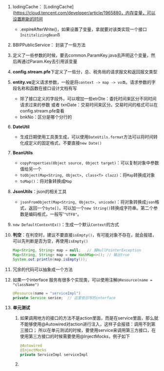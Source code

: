 1. lodingCache： [LodingCache](https://cloud.tencent.com/developer/article/1965880，内存变量，可以设置刷新的时间

   - .expireAfterWrite()，如果设置了变量，拿就要对该类实现一个接口`InititalizingBean`ß

2. BBIPPublicService： 封装了一些方法

3. 定义了一些参数的时候，要去common.ParamKey.java去声明这个变量，然后再通过Param.Key去引用该变量

4. **config.stream.pfe**下定义了一些分，总、税务局的请求报文和返回报文类型

5. **entity.vo**定义请求参数，一般是将`context -> map -> vo类`。请求参数的字段名称和函数在接口设计文档有写

   - 除了接口定义的字段外，可以增加一些etrDte：委托时间来区分不同时间请求过来的参数 或者 txnDate：交易时间来区分。交易时间的格式可以在config.stream.pfe查看
   - bnkNo：区分是哪个分行的

6. **DateUtil**

   - 生成日期使用工具类生成，可以使用`DateUtils.format`方法可以将时间转化成定义的固定格式，不要直接`new Date()`

7. **BeanUtils**

   - `copyProperties(Object source, Object target)`：可以复制对象中参数值给另一个
   - `toObject(Map<String, Object>, class<T> clazz)`：将`Map`转换成对象
   - `toMap()`：将对象转换成`Map`

8. **JsonUtils**：json的相关工具

   - `jsonFromObject(Map<String, Object>, unicode)`：将对象转换成`json`格式，返回一个`byte[]`，可以加一个`new String()`转换成字符串。第二个参数是编码格式，一般写'`"UTF8"`。

9. `new DefaultContextEx()`：生成一个默认`Context`的方式

10. **判空**：在判空时，建议不要直接`isEmpty()`，有可能对象不存在，就会报错，可以先判断是否为空，再使用`isEmpty()`

    ```java
    Map<String, String> map = null;   // 报NullPointerException
    Map<String, String> map = new HashMap<>(); // 输出true
    System.out.println(map.isEmpty());  
    ```

11. 冗余的代码可以抽象成一个方法

12. 如果一个interface 服务有很多个实现类，可以使用注解`@Resource(name = "className")`

    ```java
    @Resource(name = "serviceImpl")
    private Service serice;  // 这里依旧写的interface
    ```

13. **单元测试**

    1. 如果调用地方的接口的方法不是action里面，而是在service里面，那么就不能够使用@Autowired对action进行注入，这样子会报错：调用不到第三接口；   所以在单元测试的时候，要使用service来调用第三方接口，在使用第三方接口的时候需要使用@InjectMocks，例子如下

       ```java
       @Autowired
       @InjectMocks
       private ServiceImpl serviceImpl
       ```

    2. 

    















